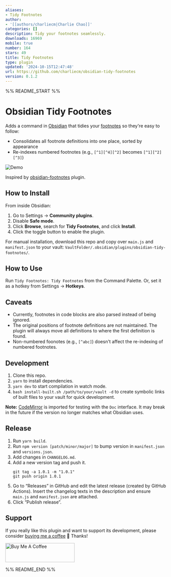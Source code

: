 ```yaml
---
aliases:
- Tidy Footnotes
author:
- '[[authors/charliecm|Charlie Chao]]'
categories: []
description: Tidy your footnotes seamlessly.
downloads: 16969
mobile: true
number: 164
stars: 49
title: Tidy Footnotes
type: plugin
updated: '2024-10-15T12:47:48'
url: https://github.com/charliecm/obsidian-tidy-footnotes
version: 0.1.2
---
```


%% README_START %%

# Obsidian Tidy Footnotes

Adds a command in [Obsidian](https://obsidian.md) that tidies your [footnotes](https://help.obsidian.md/How+to/Format+your+notes#Footnotes) so they're easy to follow:

- Consolidates all footnote definitions into one place, sorted by appearance
- Re-indexes numbered footnotes (e.g., `[^1][^4][^2]` becomes `[^1][^2][^3]`)

![Demo](https://raw.githubusercontent.com/charliecm/obsidian-tidy-footnotes/main/demo.gif)

Inspired by [obsidian-footnotes](https://github.com/akaalias/obsidian-footnotes) plugin.

## How to Install

From inside Obsidian:
1. Go to Settings → **Community plugins**.
2. Disable **Safe mode**.
3. Click **Browse**, search for **Tidy Footnotes**, and click **Install**.
4. Click the toggle button to enable the plugin.

For manual installation, download this repo and copy over `main.js` and `manifest.json` to your vault: `VaultFolder/.obsidian/plugins/obsidian-tidy-footnotes/`.

## How to Use

Run `Tidy Footnotes: Tidy Footnotes` from the Command Palette. Or, set it as a hotkey from Settings → **Hotkeys**.

## Caveats

- Currently, footnotes in code blocks are also parsed instead of being ignored.
- The original positions of footnote definitions are not maintained. The plugin will always move all definitions to where the first definition is found.
- Non-numbered foonotes (e.g., `[^abc]`) doesn't affect the re-indexing of numbered footnotes.

## Development

1. Clone this repo.
2. `yarn` to install dependencies.
3. `yarn dev` to start compilation in watch mode.
4. `bash install-built.sh /path/to/your/vault -d` to create symbolic links of built files to your vault for quick development.

**Note:** [CodeMirror](https://github.com/codemirror/CodeMirror) is imported for testing with the `Doc` interface. It may break in the future if the version no longer matches what Obsidian uses.

## Release

1. Run `yarn build`.
2. Run `npm version [patch/minor/major]` to bump version in `manifest.json` and `versions.json`.
3. Add changes in `CHANGELOG.md`.
4. Add a new version tag and push it.
    ```
    git tag -a 1.0.1 -m "1.0.1"
    git push origin 1.0.1
    ```
5. Go to “Releases” in GitHub and edit the latest release (created by GitHub Actions). Insert the changelog texts in the description and ensure `main.js` and `manifest.json` are attached. 
6. Click “Publish release”.

## Support

If you really like this plugin and want to support its development, please consider [buying me a coffee](https://www.buymeacoffee.com/charliecm) 🙂 Thanks!

<a href="https://www.buymeacoffee.com/charliecm" target="_blank"><img src="https://cdn.buymeacoffee.com/buttons/v2/default-yellow.png" alt="Buy Me A Coffee" width="217" height="60" /></a>


%% README_END %%